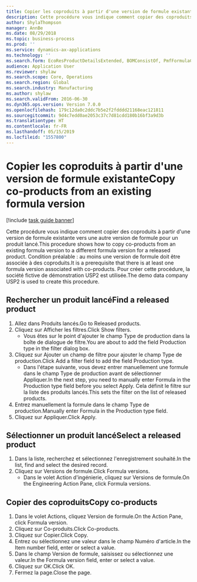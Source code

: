 ```yaml
---
title: Copier les coproduits à partir d'une version de formule existante
description: Cette procédure vous indique comment copier des coproduits à partir d'une version de formule existante vers une autre version de formule pour un produit lancé.
author: ShylaThompson
manager: AnnBe
ms.date: 08/29/2018
ms.topic: business-process
ms.prod: ''
ms.service: dynamics-ax-applications
ms.technology: ''
ms.search.form: EcoResProductDetailsExtended, BOMConsistOf, PmfFormulaCoBy, BOMRouteCopyDialog
audience: Application User
ms.reviewer: shylaw
ms.search.scope: Core, Operations
ms.search.region: Global
ms.search.industry: Manufacturing
ms.author: shylaw
ms.search.validFrom: 2016-06-30
ms.dyn365.ops.version: Version 7.0.0
ms.openlocfilehash: 179c12da0c2ddc7b5e2f2fdddd21168eac121811
ms.sourcegitcommit: 9d4c7edd0ae2053c37c7d81cdd180b16bf3a9d3b
ms.translationtype: HT
ms.contentlocale: fr-FR
ms.lasthandoff: 05/15/2019
ms.locfileid: "1557800"
---
```

# <a name="copy-co-products-from-an-existing-formula-version"></a><span data-ttu-id="fa6df-103">Copier les coproduits à partir d'une version de formule existante</span><span class="sxs-lookup"><span data-stu-id="fa6df-103">Copy co-products from an existing formula version</span></span>

[!include [task guide banner](../../includes/task-guide-banner.md)]

<span data-ttu-id="fa6df-104">Cette procédure vous indique comment copier des coproduits à partir d'une version de formule existante vers une autre version de formule pour un produit lancé.</span><span class="sxs-lookup"><span data-stu-id="fa6df-104">This procedure shows how to copy co-products from an existing formula version to a different formula version for a released product.</span></span> <span data-ttu-id="fa6df-105">Condition préalable : au moins une version de formule doit être associée à des coproduits.</span><span class="sxs-lookup"><span data-stu-id="fa6df-105">It is a prerequisite that there is at least one formula version associated with co-products.</span></span> <span data-ttu-id="fa6df-106">Pour créer cette procédure, la société fictive de démonstration USP2 est utilisée.</span><span class="sxs-lookup"><span data-stu-id="fa6df-106">The demo data company USP2 is used to create this procedure.</span></span>


## <a name="find-a-released-product"></a><span data-ttu-id="fa6df-107">Rechercher un produit lancé</span><span class="sxs-lookup"><span data-stu-id="fa6df-107">Find a released product</span></span>
1. <span data-ttu-id="fa6df-108">Allez dans Produits lancés.</span><span class="sxs-lookup"><span data-stu-id="fa6df-108">Go to Released products.</span></span>
2. <span data-ttu-id="fa6df-109">Cliquez sur Afficher les filtres.</span><span class="sxs-lookup"><span data-stu-id="fa6df-109">Click Show filters.</span></span>
    * <span data-ttu-id="fa6df-110">Vous êtes sur le point d'ajouter le champ Type de production dans la boîte de dialogue de filtre.</span><span class="sxs-lookup"><span data-stu-id="fa6df-110">You are about to add the field Production type in the filter dialog box.</span></span>  
3. <span data-ttu-id="fa6df-111">Cliquez sur Ajouter un champ de filtre pour ajouter le champ Type de production.</span><span class="sxs-lookup"><span data-stu-id="fa6df-111">Click Add a filter field to add the field Production type.</span></span>
    * <span data-ttu-id="fa6df-112">Dans l'étape suivante, vous devez entrer manuellement une formule dans le champ Type de production avant de sélectionner Appliquer.</span><span class="sxs-lookup"><span data-stu-id="fa6df-112">In the next step, you need to manually enter Formula in the Production type field before you select Apply.</span></span> <span data-ttu-id="fa6df-113">Cela définit le filtre sur la liste des produits lancés.</span><span class="sxs-lookup"><span data-stu-id="fa6df-113">This sets the filter on the list of released products.</span></span>  
4. <span data-ttu-id="fa6df-114">Entrez manuellement la formule dans le champ Type de production.</span><span class="sxs-lookup"><span data-stu-id="fa6df-114">Manually enter Formula in the Production type field.</span></span>
5. <span data-ttu-id="fa6df-115">Cliquez sur Appliquer.</span><span class="sxs-lookup"><span data-stu-id="fa6df-115">Click Apply.</span></span>

## <a name="select-a-released-product"></a><span data-ttu-id="fa6df-116">Sélectionner un produit lancé</span><span class="sxs-lookup"><span data-stu-id="fa6df-116">Select a released product</span></span>
1. <span data-ttu-id="fa6df-117">Dans la liste, recherchez et sélectionnez l'enregistrement souhaité.</span><span class="sxs-lookup"><span data-stu-id="fa6df-117">In the list, find and select the desired record.</span></span>
2. <span data-ttu-id="fa6df-118">Cliquez sur Versions de formule.</span><span class="sxs-lookup"><span data-stu-id="fa6df-118">Click Formula versions.</span></span>
    * <span data-ttu-id="fa6df-119">Dans le volet Action d'ingénierie, cliquez sur Versions de formule.</span><span class="sxs-lookup"><span data-stu-id="fa6df-119">On the Engineering Action Pane, click Formula versions.</span></span>  

## <a name="copy-co-products"></a><span data-ttu-id="fa6df-120">Copier des coproduits</span><span class="sxs-lookup"><span data-stu-id="fa6df-120">Copy co-products</span></span>
1. <span data-ttu-id="fa6df-121">Dans le volet Actions, cliquez Version de formule.</span><span class="sxs-lookup"><span data-stu-id="fa6df-121">On the Action Pane, click Formula version.</span></span>
2. <span data-ttu-id="fa6df-122">Cliquez sur Co-produits.</span><span class="sxs-lookup"><span data-stu-id="fa6df-122">Click Co-products.</span></span>
3. <span data-ttu-id="fa6df-123">Cliquez sur Copier.</span><span class="sxs-lookup"><span data-stu-id="fa6df-123">Click Copy.</span></span>
4. <span data-ttu-id="fa6df-124">Entrez ou sélectionnez une valeur dans le champ Numéro d'article.</span><span class="sxs-lookup"><span data-stu-id="fa6df-124">In the Item number field, enter or select a value.</span></span>
5. <span data-ttu-id="fa6df-125">Dans le champ Version de formule, saisissez ou sélectionnez une valeur.</span><span class="sxs-lookup"><span data-stu-id="fa6df-125">In the Formula version field, enter or select a value.</span></span>
6. <span data-ttu-id="fa6df-126">Cliquez sur OK.</span><span class="sxs-lookup"><span data-stu-id="fa6df-126">Click OK.</span></span>
7. <span data-ttu-id="fa6df-127">Fermez la page.</span><span class="sxs-lookup"><span data-stu-id="fa6df-127">Close the page.</span></span>

